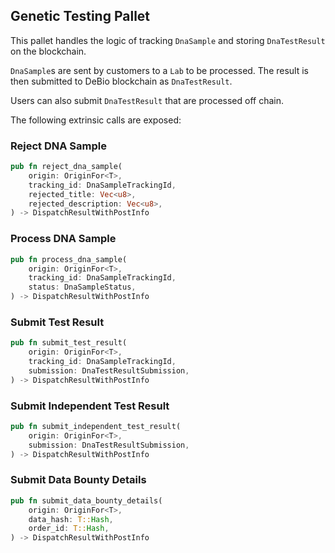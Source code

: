## Genetic Testing Pallet
This pallet handles the logic of tracking `DnaSample` and storing `DnaTestResult` on the blockchain.

`DnaSample`s are sent by customers to a `Lab` to be processed. The result is then submitted to DeBio blockchain as `DnaTestResult`.

Users can also submit `DnaTestResult` that are processed off chain.

The following extrinsic calls are exposed:
### Reject DNA Sample
```rust
pub fn reject_dna_sample(
    origin: OriginFor<T>,
    tracking_id: DnaSampleTrackingId,
    rejected_title: Vec<u8>,
    rejected_description: Vec<u8>,
) -> DispatchResultWithPostInfo
```
### Process DNA Sample
```rust
pub fn process_dna_sample(
    origin: OriginFor<T>,
    tracking_id: DnaSampleTrackingId,
    status: DnaSampleStatus,
) -> DispatchResultWithPostInfo
```
### Submit Test Result
```rust
pub fn submit_test_result(
    origin: OriginFor<T>,
    tracking_id: DnaSampleTrackingId,
    submission: DnaTestResultSubmission,
) -> DispatchResultWithPostInfo
```
### Submit Independent Test Result
```rust
pub fn submit_independent_test_result(
    origin: OriginFor<T>,
    submission: DnaTestResultSubmission,
) -> DispatchResultWithPostInfo
```
### Submit Data Bounty Details
```rust
pub fn submit_data_bounty_details(
    origin: OriginFor<T>,
    data_hash: T::Hash,
    order_id: T::Hash,
) -> DispatchResultWithPostInfo
```